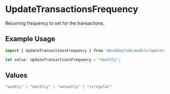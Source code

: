 # UpdateTransactionsFrequency

Recurring frequency to set for the transactions.

## Example Usage

```typescript
import { UpdateTransactionsFrequency } from "@midday/sdk/models/operations";

let value: UpdateTransactionsFrequency = "monthly";
```

## Values

```typescript
"weekly" | "monthly" | "annually" | "irregular"
```